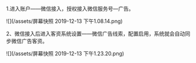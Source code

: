 1.进入账户——微信接入，授权接入微信服务号—广告。

![](/assets/屏幕快照 2019-12-13 下午1.08.14.png)

2、微信接入后进入客资系统设置——微信广告线索，配置启用，系统就会自动同步微信广告客资。

![](/assets/屏幕快照 2019-12-13 下午1.23.20.png)

